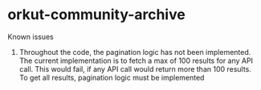 orkut-community-archive
=======================


Known issues
1. Throughout the code, the pagination logic has not been implemented. The current implementation is to fetch a max of 100 results for any API call.
    This would fail, if any API call would return more than 100 results. To get all results, pagination logic must be implemented